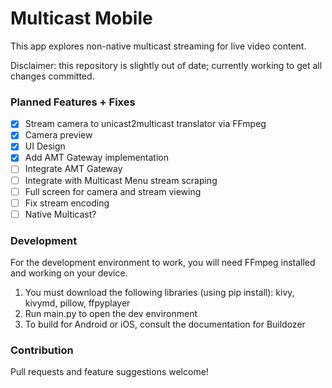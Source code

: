 # Multicast Mobile
This app explores non-native multicast streaming for live video content.

Disclaimer: this repository is slightly out of date; currently working to get all changes committed.

### Planned Features + Fixes
- [X] Stream camera to unicast2multicast translator via FFmpeg
- [X] Camera preview
- [X] UI Design
- [X] Add AMT Gateway implementation
- [ ] Integrate AMT Gateway
- [ ] Integrate with Multicast Menu stream scraping
- [ ] Full screen for camera and stream viewing
- [ ] Fix stream encoding
- [ ] Native Multicast?

### Development
For the development environment to work, you will need FFmpeg installed and working on your device.

1. You must download the following libraries (using pip install): kivy, kivymd, pillow, ffpyplayer
2. Run main.py to open the dev environment
3. To build for Android or iOS, consult the documentation for Buildozer

### Contribution
Pull requests and feature suggestions welcome!
